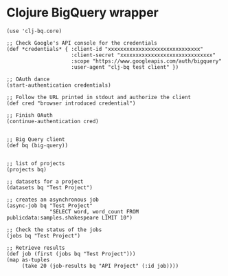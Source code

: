 # Clojure BigQuery wrapper

    (use 'clj-bq.core)
     
    ;; Check Google's API console for the credentials
    (def *credentials* { :client-id "xxxxxxxxxxxxxxxxxxxxxxxxxxxxxx"
                         :client-secret "xxxxxxxxxxxxxxxxxxxxxxxxxxxxxx"
                         :scope "https://www.googleapis.com/auth/bigquery"
                         :user-agent "clj-bq test client" })
     
    ;; OAuth dance
    (start-authentication credentials)
     
    ;; Follow the URL printed in stdout and authorize the client
    (def cred "browser introduced credential")
     
    ;; Finish OAuth
    (continue-authentication cred)
     
     
    ;; Big Query client
    (def bq (big-query))
     
     
    ;; list of projects
    (projects bq)
     
    ;; datasets for a project
    (datasets bq "Test Project")
     
    ;; creates an asynchronous job
    (async-job bq "Test Project" 
                  "SELECT word, word_count FROM publicdata:samples.shakespeare LIMIT 10")
     
    ;; Check the status of the jobs
    (jobs bq "Test Project")
     
    ;; Retrieve results
    (def job (first (jobs bq "Test Project")))
    (map as-tuples
         (take 20 (job-results bq "API Project" (:id job))))
